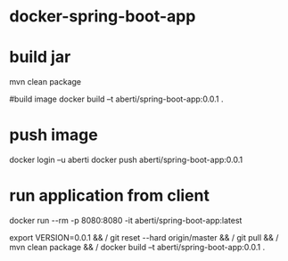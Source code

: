 # docker-spring-boot-app

# build jar
mvn clean package

#build image
docker  build –t aberti/spring-boot-app:0.0.1 .

# push image
docker login –u aberti
docker push aberti/spring-boot-app:0.0.1

# run application from client
docker run --rm -p 8080:8080 -it aberti/spring-boot-app:latest


export VERSION=0.0.1 && /
git reset --hard origin/master && /
git pull && /
mvn clean package && /
docker build –t aberti/spring-boot-app:0.0.1 .

